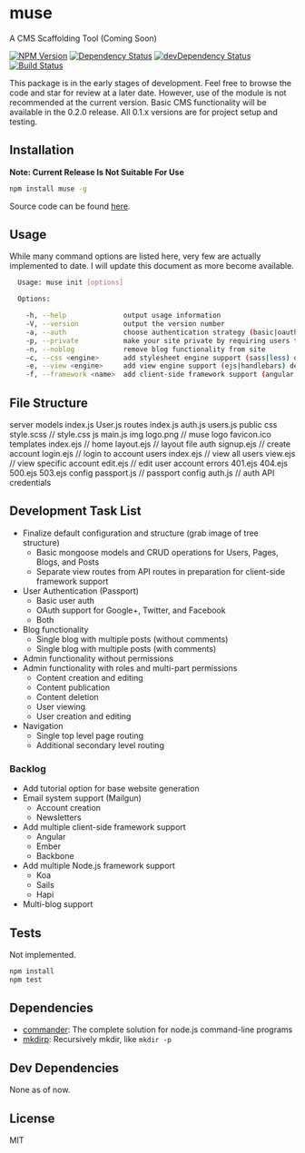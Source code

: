 # muse 

A CMS Scaffolding Tool (Coming Soon)

[![NPM Version](https://img.shields.io/npm/v/muse.svg?style=flat)](https://www.npmjs.org/package/muse)
[![Dependency Status](https://david-dm.org/RDFroeber/muse.svg)](https://david-dm.org/RDFroeber/muse)
[![devDependency Status](https://david-dm.org/RDFroeber/muse/dev-status.svg?theme=shields.io)](https://david-dm.org/RDFroeber/muse#info=devDependencies)
[![Build Status](https://travis-ci.org/RDFroeber/muse.svg?branch=master)](https://travis-ci.org/RDFroeber/muse)

This package is in the early stages of development. Feel free to browse the code and star for review at a later date. However, use of the module is not recommended at the current version. Basic CMS functionality will be available in the 0.2.0 release. All 0.1.x versions are for project setup and testing.

## Installation

**Note: Current Release Is Not Suitable For Use**

```sh
npm install muse -g
```

Source code can be found [here](https://github.com/RDFroeber/muse).

## Usage

While many command options are listed here, very few are actually implemented to date. I will update this document as more become available.

```sh
  Usage: muse init [options]

  Options:

    -h, --help              output usage information
    -V, --version           output the version number
    -a, --auth              choose authentication strategy (basic|oauth|both) defaults to basic
    -p, --private           make your site private by requiring users to log in
    -n, --noblog            remove blog functionality from site
    -c, --css <engine>      add stylesheet engine support (sass|less) defaults to sass
    -e, --view <engine>     add view engine support (ejs|handlebars) defaults to ejs
    -f, --framework <name>  add client-side framework support (angular|ember) defaults to none
```
## File Structure

server
  models
    index.js
    User.js
  routes
    index.js
    auth.js
    users.js
public
  css
    style.scss
    // style.css
  js
    main.js
  img
    logo.png // muse logo
    favicon.ico
  templates
    index.ejs // home
    layout.ejs // layout file
    auth
      signup.ejs // create account
      login.ejs // login to account
    users
      index.ejs // view all users
      view.ejs // view specific account
      edit.ejs // edit user account
    errors
      401.ejs
      404.ejs
      500.ejs
      503.ejs
config
  passport.js // passport config
  auth.js // auth API credentials

## Development Task List

* Finalize default configuration and structure (grab image of tree structure)
    * Basic mongoose models and CRUD operations for Users, Pages, Blogs, and Posts
    * Separate view routes from API routes in preparation for client-side framework support
* User Authentication (Passport)
    * Basic user auth
    * OAuth support for Google+, Twitter, and Facebook
    * Both
* Blog functionality
    * Single blog with multiple posts (without comments)
    * Single blog with multiple posts (with comments)
* Admin functionality without permissions
* Admin functionality with roles and multi-part permissions
    * Content creation and editing
    * Content publication
    * Content deletion
    * User viewing
    * User creation and editing
* Navigation
    * Single top level page routing
    * Additional secondary level routing


### Backlog

* Add tutorial option for base website generation
* Email system support (Mailgun)
    * Account creation
    * Newsletters
* Add multiple client-side framework support 
    * Angular
    * Ember
    * Backbone
* Add multiple Node.js framework support 
    * Koa
    * Sails
    * Hapi
* Multi-blog support

## Tests

Not implemented.

```sh
npm install
npm test
```

## Dependencies

- [commander](https://github.com/tj/commander.js): The complete solution for node.js command-line programs
- [mkdirp](https://github.com/substack/node-mkdirp): Recursively mkdir, like `mkdir -p`

## Dev Dependencies

None as of now.

## License

MIT
